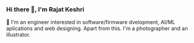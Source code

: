 ### Hi there 👋, I'm Rajat Keshri

🔭 I'm an engineer interested in software/firmware dvelopment, AI/ML aplications and web designing. Apart from this. I'm a photographer and an illustrator. 


<!--
<hr>
Technology Stack

**rajatkeshri/rajatkeshri** is a ✨ _special_ ✨ repository because its `README.md` (this file) appears on your GitHub profile.

Here are some ideas to get you started:

- 🔭 I’m currently working on ...
- 🌱 I’m currently learning ...
- 👯 I’m looking to collaborate on ...
- 🤔 I’m looking for help with ...
- 💬 Ask me about ...
- 📫 How to reach me: ...
- 😄 Pronouns: ...
- ⚡ Fun fact: ...
-->
